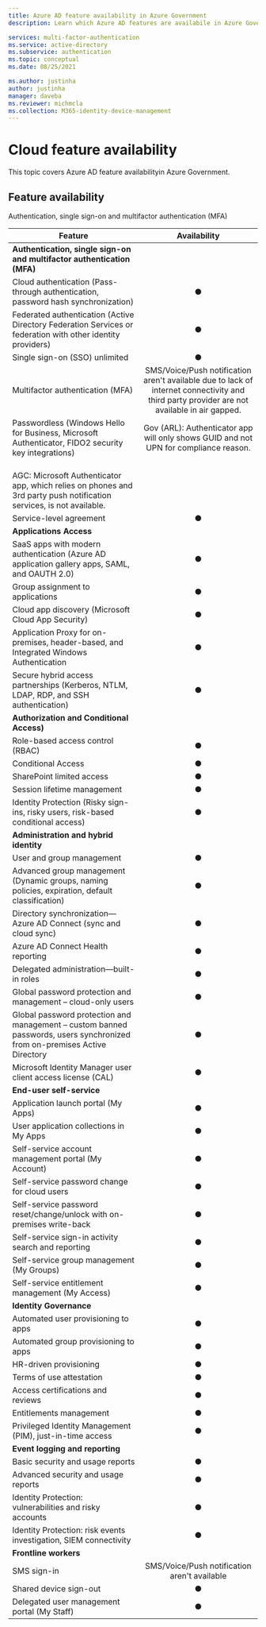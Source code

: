 ```yaml
---
title: Azure AD feature availability in Azure Government
description: Learn which Azure AD features are availabile in Azure Government. 

services: multi-factor-authentication
ms.service: active-directory
ms.subservice: authentication
ms.topic: conceptual
ms.date: 08/25/2021

ms.author: justinha
author: justinha
manager: daveba
ms.reviewer: michmcla
ms.collection: M365-identity-device-management
---
```


# Cloud feature availability

This topic covers Azure AD feature availabilityin Azure Government.

## Feature availability


Authentication, single sign-on and multifactor authentication (MFA)

| Feature | Availability |
|---------|:------------:|
| **Authentication, single sign-on and multifactor authentication (MFA)** |   | 
| Cloud authentication (Pass-through authentication, password hash synchronization) | ● |
| Federated authentication (Active Directory Federation Services or federation with other identity providers) | ● |
| Single sign-on (SSO) unlimited | ● | 
| Multifactor authentication (MFA) | SMS/Voice/Push notification aren't available due to lack of internet connectivity and third party provider are not available in air gapped. | 
| Passwordless (Windows Hello for Business, Microsoft Authenticator, FIDO2 security key integrations) | Gov (ARL): Authenticator app will only shows GUID and not UPN for compliance reason.
<br>AGC: Microsoft Authenticator app, which relies on phones and 3rd party push notification services, is not available.  | 
| Service-level agreement | ● | 
| **Applications Access** |   |
| SaaS apps with modern authentication (Azure AD application gallery apps, SAML, and OAUTH 2.0) | ● | 
| Group assignment to applications | ● | 
| Cloud app discovery (Microsoft Cloud App Security) |  ● | 
| Application Proxy for on-premises, header-based, and Integrated Windows Authentication |  ● | 
| Secure hybrid access partnerships (Kerberos, NTLM, LDAP, RDP, and SSH authentication) |  ● | 
| **Authorization and Conditional Access)** |   |
| Role-based access control (RBAC) |    ● | 
| Conditional Access  | ● | 
| SharePoint limited access |  ● | 
| Session lifetime management | ● | 
| Identity Protection (Risky sign-ins, risky users, risk-based conditional access) |  ● | 
| **Administration and hybrid identity** |   |
| User and group management |  ● | 
| Advanced group management (Dynamic groups, naming policies, expiration, default classification) |  ● | 
| Directory synchronization—Azure AD Connect (sync and cloud sync) | ● | 
| Azure AD Connect Health reporting |   ● | 
| Delegated administration—built-in roles  | ● | 
| Global password protection and management – cloud-only users |  ● | 
| Global password protection and management – custom banned passwords, users synchronized from on-premises Active Directory | ● | 
| Microsoft Identity Manager user client access license (CAL) |  ● | 
| **End-user self-service** |  |
| Application launch portal (My Apps) | ● | 
| User application collections in My Apps | ● |
| Self-service account management portal (My Account) | ● |
| Self-service password change for cloud users |  ● |
| Self-service password reset/change/unlock with on-premises write-back | ● |
| Self-service sign-in activity search and reporting |  ● |
| Self-service group management (My Groups) |  ● |
| Self-service entitlement management (My Access) | ● |
| **Identity Governance** |  |
| Automated user provisioning to apps |  ● |
| Automated group provisioning to apps | ● |
| HR-driven provisioning |  ● |
| Terms of use attestation | ● |
| Access certifications and reviews |  ● |
| Entitlements management |  ● |
| Privileged Identity Management (PIM), just-in-time access |  ● |
| **Event logging and reporting**|   |
| Basic security and usage reports |  ● |
| Advanced security and usage reports | ● |
| Identity Protection: vulnerabilities and risky accounts |  ● |
| Identity Protection: risk events investigation, SIEM connectivity |  ● |
| **Frontline workers** |  |
| SMS sign-in | SMS/Voice/Push notification aren't available |
| Shared device sign-out |  ● |
| Delegated user management portal (My Staff) |  ● |







